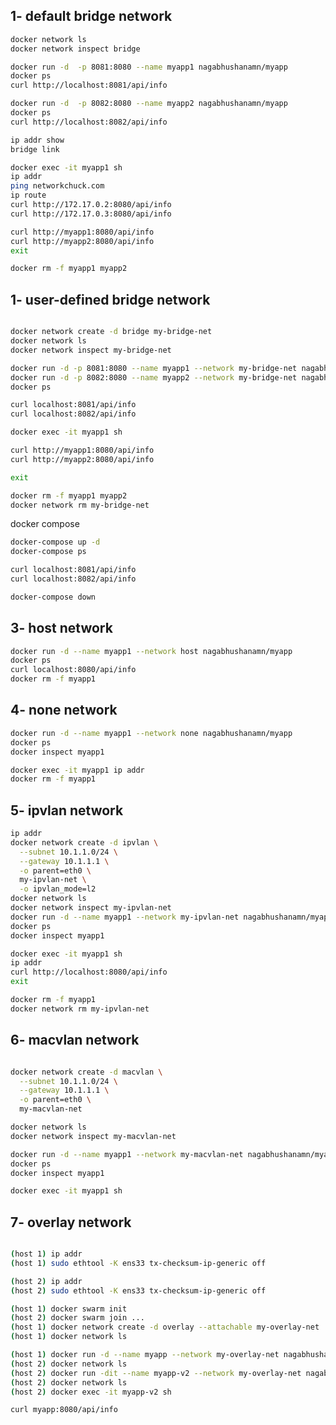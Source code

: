 ## 1- default bridge network

<!-- ```bash
docker network ls
docker network inspect bridge
docker run -d --name my-nginx -p 8080:80 nginx
docker ps
docker inspect my-nginx
docker network inspect bridge
docker stop my-nginx
docker rm my-nginx
``` -->

```bash
docker network ls
docker network inspect bridge

docker run -d  -p 8081:8080 --name myapp1 nagabhushanamn/myapp
docker ps
curl http://localhost:8081/api/info

docker run -d  -p 8082:8080 --name myapp2 nagabhushanamn/myapp
docker ps
curl http://localhost:8082/api/info

ip addr show
bridge link

docker exec -it myapp1 sh
ip addr
ping networkchuck.com
ip route
curl http://172.17.0.2:8080/api/info
curl http://172.17.0.3:8080/api/info

curl http://myapp1:8080/api/info
curl http://myapp2:8080/api/info
exit

docker rm -f myapp1 myapp2
```

## 1- user-defined bridge network

```bash

docker network create -d bridge my-bridge-net
docker network ls
docker network inspect my-bridge-net

docker run -d -p 8081:8080 --name myapp1 --network my-bridge-net nagabhushanamn/myapp
docker run -d -p 8082:8080 --name myapp2 --network my-bridge-net nagabhushanamn/myapp
docker ps

curl localhost:8081/api/info
curl localhost:8082/api/info

docker exec -it myapp1 sh

curl http://myapp1:8080/api/info
curl http://myapp2:8080/api/info

exit

docker rm -f myapp1 myapp2
docker network rm my-bridge-net

```

docker compose

```bash
docker-compose up -d
docker-compose ps

curl localhost:8081/api/info
curl localhost:8082/api/info

docker-compose down

```

## 3- host network

```bash
docker run -d --name myapp1 --network host nagabhushanamn/myapp
docker ps
curl localhost:8080/api/info
docker rm -f myapp1
```

## 4- none network

```bash
docker run -d --name myapp1 --network none nagabhushanamn/myapp
docker ps
docker inspect myapp1

docker exec -it myapp1 ip addr
docker rm -f myapp1
```

## 5- ipvlan network

```bash
ip addr
docker network create -d ipvlan \
  --subnet 10.1.1.0/24 \
  --gateway 10.1.1.1 \
  -o parent=eth0 \
  my-ipvlan-net \
  -o ipvlan_mode=l2
docker network ls
docker network inspect my-ipvlan-net
docker run -d --name myapp1 --network my-ipvlan-net nagabhushanamn/myapp
docker ps
docker inspect myapp1

docker exec -it myapp1 sh
ip addr
curl http://localhost:8080/api/info
exit

docker rm -f myapp1
docker network rm my-ipvlan-net

```

## 6- macvlan network

```bash

docker network create -d macvlan \
  --subnet 10.1.1.0/24 \
  --gateway 10.1.1.1 \
  -o parent=eth0 \
  my-macvlan-net

docker network ls
docker network inspect my-macvlan-net

docker run -d --name myapp1 --network my-macvlan-net nagabhushanamn/myapp
docker ps
docker inspect myapp1

docker exec -it myapp1 sh


```

## 7- overlay network

```bash

(host 1) ip addr
(host 1) sudo ethtool -K ens33 tx-checksum-ip-generic off

(host 2) ip addr
(host 2) sudo ethtool -K ens33 tx-checksum-ip-generic off

(host 1) docker swarm init
(host 2) docker swarm join ...
(host 1) docker network create -d overlay --attachable my-overlay-net
(host 1) docker network ls

(host 1) docker run -d --name myapp --network my-overlay-net nagabhushanamn/myapp
(host 2) docker network ls
(host 2) docker run -dit --name myapp-v2 --network my-overlay-net nagabhushanamn/myapp
(host 2) docker network ls
(host 2) docker exec -it myapp-v2 sh

curl myapp:8080/api/info
```
